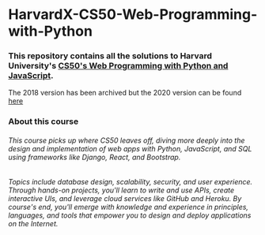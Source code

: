 # HarvardX-CS50-Web-Programming-with-Python
### This repository contains all the solutions to Harvard University's [CS50's Web Programming with Python and JavaScript](https://learning.edx.org/course/course-v1:HarvardX+CS50W+Web/home). 
The 2018 version has been archived but the 2020 version can be found [here](https://www.edx.org/course/cs50s-web-programming-with-python-and-javascript)

### About this course

###### This course picks up where CS50 leaves off, diving more deeply into the design and implementation of web apps with Python, JavaScript, and SQL using frameworks like Django, React, and Bootstrap.

###### Topics include database design, scalability, security, and user experience. Through hands-on projects, you'll learn to write and use APIs, create interactive UIs, and leverage cloud services like GitHub and Heroku. By course's end, you'll emerge with knowledge and experience in principles, languages, and tools that empower you to design and deploy applications on the Internet.
